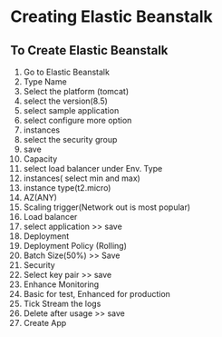 # Creating Elastic Beanstalk

## To Create Elastic Beanstalk

1. Go to Elastic Beanstalk
2. Type Name
3. Select the platform (tomcat)
4. select the version(8.5)
5. select sample application
6. select configure more option
7. instances
8. select the security group
9. save
10. Capacity
11. select load balancer under Env. Type
12. instances( select min and max)
13. instance type(t2.micro)
14. AZ(ANY)
15. Scaling trigger(Network out is most popular)
16. Load balancer
17. select application >> save
18. Deployment
19. Deployment Policy (Rolling)
20. Batch Size(50%) >> Save
21. Security
22. Select key pair >> save
23. Enhance Monitoring
24. Basic for test, Enhanced for production
25. Tick Stream the logs
26. Delete after usage >> save
27. Create App
